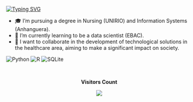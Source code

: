 
<source media="(prefers-color-scheme: light)" srcset="https://user-images.githubusercontent.com/25423296/163456779-a8556205-d0a5-45e2-ac17-42d089e3c3f8.png">

[![Typing SVG](https://readme-typing-svg.herokuapp.com?font=Fira+Code&pause=1000&color=0B5701&width=435&separator=%3C&lines=Hello!+My+name+is+Rebecca+Nascimento%3CNursing;+Data+Scientist%3CWelcome+to+my+Github!+🙂+%F0%9F%99%82)](https://git.io/typing-svg)

- 🎓 I’m pursuing a degree in Nursing (UNIRIO) and Information Systems (Anhanguera).</strong>
- 🌱 I’m currently learning to be a data scientist (EBAC).</strong>
- 👯 I want to collaborate in the development of technological solutions in the healthcare area, aiming to make a significant impact on society.</strong>

![Python](https://img.shields.io/badge/python-3670A0?style=for-the-badge&logo=python&logoColor=ffdd54)
![R](https://img.shields.io/badge/r-%23276DC3.svg?style=for-the-badge&logo=r&logoColor=white)
![SQLite](https://img.shields.io/badge/sqlite-%2307405e.svg?style=for-the-badge&logo=sqlite&logoColor=white)

  <div align="center">
<br><p align="centre"><b>Visitors Count</b></p>  
<p align="center"><img align="center" src="https://profile-counter.glitch.me/{Marouane216}/count.svg" /></p> 
<br></div>
